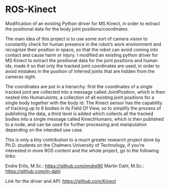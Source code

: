 # ROS-Kinect
Modification of an existing Python driver for MS Kinect, in order to extract the positional data for the body joint positions/coordinates.

The main idea of this project is to use some sort of camera vision to constantly check for human presence in the robot’s work environment and recognize their position in space, so that the robot can avoid coming into contact and cause harm or injury. I modified an existing python driver for MS Kinect to extract the positional data for the joint positions and human ids, made it so that only the tracked joint coordinates are used, in order to avoid mistakes in the position of inferred joints that are hidden from the cameras sight. 

The coordinates are put in a hierarchy: first the coordinates of a single tracked joint are collected into a message called JointPosition, which is then nested into HumanJoints, a collection of all existing joint positions for a single body together with the body id. The Kinect sensor has the capability of tracking up to 6 bodies in its Field Of View, so to simplify the process of publishing the data, a third level is added which collects all the tracked bodies into a single message called KinectHumans, which is then published to a node, and can be used for further processing and manipulation depending on the intended use case. 

This is only a tiny contribution to a much greater research project done by Ph.D. students on the Chalmers University of Technology, if you’re interested in more ROS content and the whole project, go to the following links: 

Endre Erős, M.Sc.: https://github.com/endre90
Martin Dahl, M.Sc.: https://github.com/m-dahl

Link for the driver and API: https://github.com/Kinect
